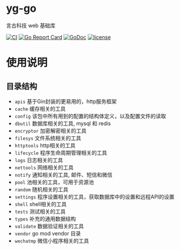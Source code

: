 # yg-go

言古科技 web 基础库

[![CI](https://github.com/ygpkg/yg-go/actions/workflows/ci.yml/badge.svg)](https://github.com/ygpkg/yg-go/actions/workflows/ci.yml)
[![Go Report Card](https://goreportcard.com/badge/github.com/ygpkg/yg-go)](https://goreportcard.com/report/github.com/ygpkg/yg-go)
[![GoDoc](https://godoc.org/github.com/ygpkg/yg-go?status.png)](http://godoc.org/github.com/ygpkg/yg-go)
[![license](https://img.shields.io/badge/license-GPL%20V3.0-blue.svg?maxAge=2592000)](https://github.com/ygpkg/yg-go/blob/master/LICENSE)

# 使用说明

## 目录结构

* `apis` 基于Gin封装的更易用的，http服务框架
* `cache` 缓存相关的工具
* `config` 该包中所有用到的配置的结构体定义，以及配置文件的读取
* `dbutil` 数据库相关的工具, mysql 和 redis
* `encryptor` 加密解密相关的工具
* `filesys` 文件系统相关的工具
* `httptools` http相关的工具
* `lifecycle` 程序生命周期管理相关的工具
* `logs` 日志相关的工具
* `nettools` 网络相关的工具
* `notify` 通知相关的工具, 邮件、短信和微信
* `pool` 池相关的工具，可用于资源池
* `random` 随机相关的工具
* `settings` 程序设置相关的工具，获取数据库中的设置和远程API的设置
* `shell` shell相关的工具
* `tests` 测试相关的工具
* `types` 补充的通用数据结构
* `validate` 数据验证相关的工具
* `vendor` go mod vendor 目录
* `wechatmp` 微信小程序相关的工具
